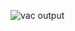 ![vac output](https://github.com/punithavalliravi/VAC/assets/138120904/671f6a2b-68d5-48a7-a17d-646239fa34e5)
